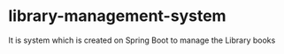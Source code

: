 # library-management-system
It is system which is created on Spring Boot to manage the Library books
